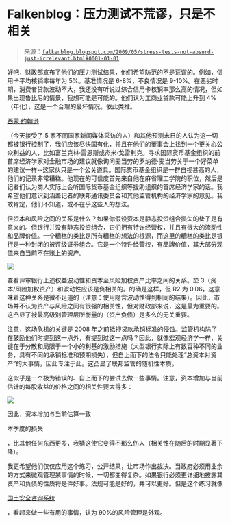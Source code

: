 <!--yml

类别：未分类

日期：2024 年 05 月 12 日 22:04:28

-->

# Falkenblog：压力测试不荒谬，只是不相关

> 来源：[`falkenblog.blogspot.com/2009/05/stress-tests-not-absurd-just-irrelevant.html#0001-01-01`](http://falkenblog.blogspot.com/2009/05/stress-tests-not-absurd-just-irrelevant.html#0001-01-01)

好吧，财政部宣布了他们的压力测试结果，他们希望防范的不是荒谬的。例如，信用卡平均核销率每年为 5%。基准情况是 6-8%，不良情况是 9-10%。在恶劣时期，消费者贷款波动不大，我还没有听说过综合信用卡核销率那么高的情况，但如果出现鲁比尼的情景，我想可能是可能的。他们认为工商业贷款可能上升到 4%（年化），这是一个合理的最坏情况。依此类推。

[西蒙·约翰逊](http://baselinescenario.com/)

（今天接受了 5 家不同国家新闻媒体采访的人）和其他预测末日的人认为这一切都被银行控制了，我们应该尽快国有化，并且在他们的董事会上找到一个更关心公众利益的人，比如富兰克林·雷恩斯或杰米·戈雷利克。寻求国际货币基金组织的前首席经济学家对金融市场的建议就像询问麦当劳的罗纳德·麦当劳关于一个好菜单的建议一样--这家伙只是一个公关道具。国际货币基金组织是一群自视甚高的人，他们的记录非常糟糕。他现在的可信度首先来自他在麻省理工学院的职位，然后是记者们认为商人实际上会听国际货币基金组织等援助组织的首席经济学家的话。我希望他们意识到涵盖记者的联邦通讯委员会和其他监管机构的经济学家的意见。我敢肯定，他们不知道，或不在乎这些人的想法。

但资本和风险之间的关系是什么？如果你假设资本是静态投资组合损失的垫子是有意义的。但银行并没有静态投资组合，它们拥有特许经营权，并且有很大的流动性和品牌价值。一个糟糕的类比是所有糟糕的想法的根源，而这里的糟糕的类比是银行是一种封闭的被评级证券组合。它是一个特许经营权，有品牌价值，其大部分现值来自当前不在账上的资产。

![](https://blogger.googleusercontent.com/img/b/R29vZ2xl/AVvXsEgzb9kY9l7q0irFvm7pBZ1eglW8TCRMkEUObPKY6RRJ4zqxwrGoDveyuWtUxBZvgStZjVzz7B7_sCiE8jOmTLBOwTwOx0v7UuuSRfdcCcEEBikao1IOP8njex6x5t1e2xwef8XRDw/s1600-h/capvol.jpg)

查看评审银行上述权益波动性和资本至风险加权资产比率之间的关系。垫 3（资本/风险加权资产）和波动性应该是负相关的。的确是这样，但 R2 为 0.06，这意味着这种关系是微不足道的（注意：使用隐含波动性得到相同的结果）。因此，市场并不认为资产与风险之间有很强的相关性，但对财政部来说，这是最为重要的。这凸显了被最高级别管理层所衡量的（资产负债）是多么的无关重要。

注意，这场危机的关键是 2008 年之前抵押贷款承销标准的侵蚀。监管机构除了在鼓励他们时提到这一点外，有提到过这一点吗？因此，就像宏观经济学一样，关键在于分散和局限于一个小的利基的激励措施（大型银行实际上有数百种不同的业务，具有不同的承销标准和预期损失），但自上而下的法令只能处理“总资本对资产”的大事情，因此专注于此。这凸显了联邦监管的随机性本质。

这似乎是一个极为错误的、自上而下的尝试去做一些事情。注意，资本增加与当前估计的每股收益的价格之间的相关性要大得多：

![](https://blogger.googleusercontent.com/img/b/R29vZ2xl/AVvXsEgMIJ1ibXKk9j5U1W9DjEmCp7WXTMx3ngq_DOypQTBbkJ2YzauMRvUck7lzLBumQCDNtJ6zF2XOhY0-9hoqzWibvctAHtWklu4mexfMurLcTGHjprJgC9MmJKsritD9G59V4WLU8g/s1600-h/epsnow.jpg)

因此，资本增加与当前估算一致

本季度的损失

，比其他任何东西更多，我猜这使它变得不那么伤人（相关性在随后的时期显著下降）。

我更希望他们仅仅应用这个练习，公开结果，让市场作出裁决。当政府必须用业余的方式来微观管理某事情的时候，一切都变得复杂。如果银行必须更详细地披露其资产和负债的性质将是件好事。法规可能是好的，并可以更好。但是这个练习就像

[国土安全咨询系统](http://www.dhs.gov/xinfoshare/programs/Copy_of_press_release_0046.shtm)

，看起来做一些有用的事情，认为 90%的风险管理是外观。
